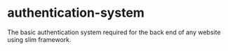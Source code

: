 # authentication-system
The basic authentication system required for the back end of any website using slim framework.
